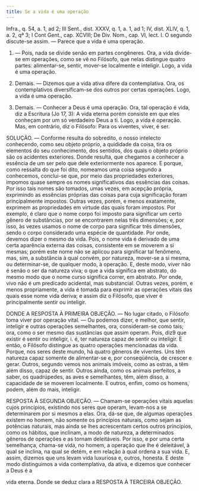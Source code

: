 ```yaml
---
title: Se a vida é uma operação
---
```


Infra., q. 54, a. 1, ad 2; III Sent., dist. XXXV, q. 1, a. 1, ad 1; IV, dist. XLIV, q. 1, a. 2, qª 3; I Cont Gent., cap. XCVIII; De Div. Nom., cap. VI, lect. I.  O segundo discute-se assim. — Parece que a vida é uma operação.  

1. — Pois, nada se divide senão em partes congêneres. Ora, a vida divide-se em operações, como se vê no Filósofo, que nelas distingue quatro partes: alimentar-se, sentir, mover-se localmente e inteligir. Logo, a vida é uma operação.  

2. Demais. — Dizemos que a vida ativa difere da contemplativa. Ora, os contemplativos diversificam-se dos outros por certas operações. Logo, a vida é uma operação.  

3. Demais. — Conhecer a Deus é uma operação. Ora, tal operação é vida, diz a Escritura (Jo 17, 3): A vida eterna porém consiste em que eles conheçam por um só verdadeiro Deus a ti. Logo, a vida é operação.  Mas, em contrário, diz o Filósofo: Para os viventes, viver, é ser.  

SOLUÇÃO. — Conforme resulta do sobredito, o nosso intelecto conhecendo, como seu objeto próprio, a quididade da coisa, tira os elementos do seu conhecimento, dos sentidos, dos quais o objeto próprio são os acidentes exteriores. Donde resulta, que chegamos a conhecer a essência de um ser pelo que dele exteriormente nos aparece. E porque, como ressalta do que foi dito, nomeamos uma coisa segundo a conhecemos, conclui-se que, por meio das propriedades exteriores, impomos quase sempre os nomes significativos das essências das coisas. Por isso tais nomes são tomados, umas vezes, em acepção própria, exprimindo as essências próprias das coisas para cuja significação foram principalmente impostos. Outras vezes, porém, e menos exatamente, exprimem as propriedades em virtude das quais foram impostos. Por exemplo, é claro que o nome corpo foi imposto para significar um certo gênero de substâncias, por se encontrarem nelas três dimensões; e, por isso, às vezes usamos o nome de corpo para significar três dimensões, sendo o corpo considerado uma espécie de quantidade.  Por onde, devemos dizer o mesmo da vida. Pois, o nome vida é derivado de uma certa aparência externa das coisas, consistente em se moverem a si mesmas; porém este nome não se aplicou para significar tal fenômeno, mas, sim, a substância à qual convém, por natureza, mover-se a si mesma, ou determinar-se, de qualquer modo, à operação. E, deste modo, viver não é senão o ser da natureza viva; o que a vida significa em abstrato, do mesmo modo que o nome curso significa correr, em abstrato. Por onde, vivo não é um predicado acidental, mas substancial. Outras vezes, porém, e menos propriamente, a vida é tomada para exprimir as operações vitais das quais esse nome vida deriva; e assim diz o Filósofo, que viver é principalmente sentir ou inteligir.  

DONDE A RESPOSTA À PRIMEIRA OBJEÇÃO. — No lugar citado, o Filósofo toma viver por operação vital. — Ou podemos dizer, e melhor, que sentir, inteligir e outras operações semelhantes, ora, consideram-se como tais; ora, como o ser mesmo das sustâncias que assim operam. Pois, diz9 que existir é sentir ou inteligir, i. é, ter natureza capaz de sentir ou inteligir. E então, o Filósofo distingue as quatro operações mencionadas da vida. Porque, nos seres deste mundo, há quatro gêneros de viventes. Uns têm natureza capaz somente de alimentar-se e, por conseqüência, de crescer e gerar. Outros, segundo vemos nos animais imóveis, como as ostras, a têm além disso, capaz de sentir. Outros ainda, como os animais perfeitos, a saber, os quadrúpedes, as aves e semelhantes, têm, além disso, a capacidade de se moverem localmente. E outros, enfim, como os homens, podem, além do mais, inteligir.  

RESPOSTA À SEGUNDA OBJEÇÃO. — Chamam-se operações vitais aquelas cujos princípios, existindo nos seres que operam, levam-nos a se determinarem por si mesmos a elas. Ora, dá-se que, de algumas operações existem no homem, não somente os princípios naturais, como sejam as potências naturais, mas ainda se lhes acrescentam certos outros princípios, como os hábitos, que inclinam, a modo de natureza, a determinados gêneros de operações e as tornam deleitáveis. Por isso, e por uma certa semelhança, chama-se vida, no homem, a operação que lhe é deleitável, à qual se inclina, na qual se detém, e em relação à qual ordena a sua vida. E, assim, dizemos que uns levam vida luxuriosa e, outros, honesta. E deste modo distinguimos a vida contemplativa, da ativa, e dizemos que conhecer a Deus é a 

vida eterna. Donde se deduz clara a RESPOSTA À TERCEIRA OBJEÇÃO.